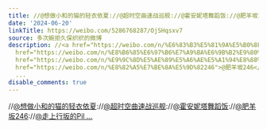 ```yaml
---
title: //@想做小和的猫的轻衣依夏://@超时空曲速战巡舰://@霍安妮塔舞蹈饭://@肥羊坂246://@走上行坂的Pilo:精准投放//@黎曼的猫_天空富士山阳光和我们:比花花卡还好用...
date: '2024-06-20'
linkTitle: https://weibo.com/5286768287/OjSHqsxv7
source: 多次婉拒久保织织的微博
description: //<a href="https://weibo.com/n/%E6%83%B3%E5%81%9A%E5%B0%8F%E5%92%8C%E7%9A%84%E7%8C%AB%E7%9A%84%E8%BD%BB%E8%A1%A3%E4%BE%9D%E5%A4%8F">@想做小和的猫的轻衣依夏</a>://<a
  href="https://weibo.com/n/%E8%B6%85%E6%97%B6%E7%A9%BA%E6%9B%B2%E9%80%9F%E6%88%98%E5%B7%A1%E8%88%B0">@超时空曲速战巡舰</a>://<a
  href="https://weibo.com/n/%E9%9C%8D%E5%AE%89%E5%A6%AE%E5%A1%94%E8%88%9E%E8%B9%88%E9%A5%AD">@霍安妮塔舞蹈饭</a>://<a
  href="https://weibo.com/n/%E8%82%A5%E7%BE%8A%E5%9D%82246">@肥羊坂246</a>://<a href="https://weibo.com/n/%E8%B5%B0%E4%B8%8A%E8%A1%8C%E5%9D%82%E7%9A%84Pilo">@走上行坂的Pil
  ...
disable_comments: true
---
```

//<a href="https://weibo.com/n/%E6%83%B3%E5%81%9A%E5%B0%8F%E5%92%8C%E7%9A%84%E7%8C%AB%E7%9A%84%E8%BD%BB%E8%A1%A3%E4%BE%9D%E5%A4%8F">@想做小和的猫的轻衣依夏</a>://<a href="https://weibo.com/n/%E8%B6%85%E6%97%B6%E7%A9%BA%E6%9B%B2%E9%80%9F%E6%88%98%E5%B7%A1%E8%88%B0">@超时空曲速战巡舰</a>://<a href="https://weibo.com/n/%E9%9C%8D%E5%AE%89%E5%A6%AE%E5%A1%94%E8%88%9E%E8%B9%88%E9%A5%AD">@霍安妮塔舞蹈饭</a>://<a href="https://weibo.com/n/%E8%82%A5%E7%BE%8A%E5%9D%82246">@肥羊坂246</a>://<a href="https://weibo.com/n/%E8%B5%B0%E4%B8%8A%E8%A1%8C%E5%9D%82%E7%9A%84Pilo">@走上行坂的Pil ...